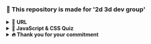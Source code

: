 ### 🌿 This repository is made for '2d 3d dev group'

<details>
<summary>🎁 <b>URL</b></summary>

|No.|URL                                                                                                                                                                                               |TAG                                                    |Note                             |
|---|--------------------------------------------------------------------------------------------------------------------------------------------------------------------------------------------------|-------------------------------------------------------|---------------------------------|
|1  |https://codesandbox.io/s/bdctv                                                                                                                                                                    |Threejs,r3f,Reactjs,WebGL                              |                                 |
|2  |https://spite.github.io/codevember-2021/                                                                                                                                                          |Threejs,Example sites,Creative coding,WebGL            |                                 |
|3  |https://virtualexpodubai.com                                                                                                                                                                      |Map,Shader,Example sites,WebGL                         |                                 |
|4  |https://www.instagram.com/p/CUh2UamgPBz                                                                                                                                                           |                                                       |                                 |
|5  |https://www.instagram.com/bentonjohn/p/CVDy2hLKRok                                                                                                                                                |                                                       |                                 |
|6  |https://github.com/chokcoco/iCSS                                                                                                                                                                  |CSS                                                    |                                 |
|7  |https://cineshader.com/                                                                                                                                                                           |GLSL,Shader,WebGL                                      |                                 |
|8  |https://matrix.spline.design/?s=09                                                                                                                                                                |Threejs,Creative coding,WebGL,Tool                     |                                 |
|9  |https://kr.ncsoft.com/kr/index.do                                                                                                                                                                 |Example sites,WebGL                                    |                                 |
|10 |https://dev.to/maniflames/pointcloud-effect-in-three-js-3eic                                                                                                                                      |GLSL,GLTF,Threejs,Lecture & Article,WebGL              |                                 |
|11 |https://lab.julienverneaut.com/matcap-editor/?s=09                                                                                                                                                |Shader,Threejs,r3f,Reactjs,Tool                        |                                 |
|12 |https://github.com/jverneaut/laboratoire                                                                                                                                                          |Lecture & Article,Example sites,WebGL                  |                                 |
|13 |https://exhibition39.snuaaa.net                                                                                                                                                                   |Example sites,WebGL                                    |                                 |
|14 |https://bugzilla.mozilla.org/show_bug.cgi?id=1702924&s=09                                                                                                                                         |CSS                                                    |                                 |
|15 |https://ishadeed.com/article/defensive-css/?s=09                                                                                                                                                  |CSS,Lecture & Article                                  |                                 |
|16 |https://codesandbox.io/u/drcmda                                                                                                                                                                   |GLTF,Threejs,r3f,Reactjs,Example sites,WebGL           |                                 |
|18 |https://github.com/tldraw/tldraw                                                                                                                                                                  |Library,Reactjs                                        |                                 |
|19 |https://twitter.com/seflless/status/1463710140687949826                                                                                                                                           |Tool                                                   |                                 |
|20 |https://youtu.be/A4wchK34tnU                                                                                                                                                                      |Tool                                                   |                                 |
|21 |https://youtu.be/0Bm8CjpdsAY                                                                                                                                                                      |GLSL,Shader,WebGL,OpenGL,Tool                          |                                 |
|22 |https://github.com/jagracar/webgl-shader-examples                                                                                                                                                 |GLTF,Shader,Threejs,Example sites,WebGL                |                                 |
|23 |https://webgl-shaders.com/                                                                                                                                                                        |GLTF,Shader,Threejs,Example sites,WebGL                |                                 |
|24 |https://codepen.io/motionharvest/pen/WNQYJyM                                                                                                                                                      |Shader,Threejs,Example sites,Creative coding,WebGL,GSAP|                                 |
|25 |https://www.bluemarinefoundation.com/the-sea-we-breathe/?s=09                                                                                                                                     |Example sites,WebGL                                    |                                 |
|26 |https://css-tricks.com/the-power-and-fun-of-scope-with.../                                                                                                                                        |CSS,Lecture & Article                                  |                                 |
|27 |https://mockrocket.io/?s=09                                                                                                                                                                       |WebGL,Tool                                             |                                 |
|28 |https://codesandbox.io/embed/magic-mirror-ddk57?codemirror=1                                                                                                                                      |GLTF,Threejs,r3f,WebGL                                 |                                 |
|29 |https://codesandbox.io/s/mixing-html-and-webgl-w-occlusion-9keg6                                                                                                                                  |Threejs,r3f,Reactjs,WebGL                              |                                 |
|30 |https://www.etsy.com/shop/vizcart                                                                                                                                                                 |Map                                                    |                                 |
|31 |https://www.instagram.com/p/CJ_NUs_lGpJ                                                                                                                                                           |Map,Reactjs,Data Visualization,d3.js                   |                                 |
|32 |https://github.com/NikLever/GLSLfromScratch                                                                                                                                                       |GLSL                                                   |                                 |
|34 |https://github.com/hwan-ajou/webgl-1.0                                                                                                                                                            |Lecture & Article,WebGL                                |                                 |
|35 |https://tympanus.net/codrops/                                                                                                                                                                     |Threejs,CSS,Lecture & Article,WebGL                    |                                 |
|36 |https://github.com/codrops                                                                                                                                                                        |Threejs,CSS,WebGL                                      |                                 |
|37 |https://creativeprojects.vercel.app/                                                                                                                                                              |Threejs,Lecture & Article,Creative coding,WebGL        |                                 |
|38 |https://github.com/javusScriptus/creativeprojects                                                                                                                                                 |Threejs,Creative coding,WebGL                          |                                 |
|39 |https://www.domestika.org/en/courses/2729-creative-coding-making-visuals-with-javascript                                                                                                          |Lecture & Article,Creative coding                      |                                 |
|40 |https://pendereckisgarden.pl/en                                                                                                                                                                   |Example sites,WebGL                                    |                                 |
|41 |https://www.awwwards.com/pendereckis-garden-by-huncwot.html                                                                                                                                       |Lecture & Article,WebGL                                |                                 |
|42 |https://thearchives.manoloblahnik.com                                                                                                                                                             |Threejs,Example sites,WebGL                            |                                 |
|43 |https://godly.website/websites/webgl                                                                                                                                                              |Example sites,WebGL                                    |                                 |
|44 |https://godly.website/                                                                                                                                                                            |Example sites,WebGL                                    |                                 |
|45 |https://threejs.org/                                                                                                                                                                              |Threejs                                                |                                 |
|46 |https://greensock.com/showcase/                                                                                                                                                                   |GSAP                                                   |                                 |
|47 |https://www.awwwards.com/                                                                                                                                                                         |Lecture & Article,Example sites,WebGL                  |                                 |
|50 |https://www.framer.com/docs/layoutcamera/?s=09                                                                                                                                                    |Framer                                                 |                                 |
|51 |https://codesandbox.io/s/framer-motion-3d-layoutorthographiccamera-txys2?from-embed                                                                                                               |Reactjs,Framer                                         |50번 예제                           |
|52 |https://github.com/shuding/cobe                                                                                                                                                                   |Library,WebGL                                          |WebGL based globe library        |
|53 |https://openprocessing.org/crayon/                                                                                                                                                                |Example sites,Creative coding                          |NFT Market                       |
|54 |https://opensea.io/collection/crayon-codes-v1                                                                                                                                                     |Example sites,Creative coding                          |NFT Market                       |
|55 |https://rarible.com/                                                                                                                                                                              |Example sites                                          |NFT Market                       |
|56 |https://2021.stateofcss.com/en-us/                                                                                                                                                                |CSS,Lecture & Article                                  |                                 |
|57 |https://github.com/Sean-Bradley/Three.js-TypeScript-Boilerplate                                                                                                                                   |Library,Threejs                                        |                                 |
|59 |https://threejs-journey.com/?s=09                                                                                                                                                                 |Threejs,Lecture & Article                              |                                 |
|60 |https://greensock.com/3-9                                                                                                                                                                         |Library,GSAP                                           |                                 |
|61 |https://github.com/greensock/GSAP/releases/tag/3.9.0                                                                                                                                              |Library,GSAP                                           |                                 |
|62 |https://github.com/chokcoco/iCSS/issues/109                                                                                                                                                       |CSS                                                    |                                 |
|64 |https://developer.mozilla.org/en-US/docs/Web/CSS/@property                                                                                                                                        |CSS                                                    |                                 |
|65 |https://dmnsgn.github.io/codevember-2017/26.html                                                                                                                                                  |Threejs,Example sites                                  |                                 |
|66 |http://felixpalmer.github.io/lod-terrain/                                                                                                                                                         |Map,Example sites,WebGL                                |                                 |
|67 |https://avin.github.io/sketches/091_snow_forest.html                                                                                                                                              |Threejs,Example sites                                  |                                 |
|68 |https://ironvelvet.studio/works                                                                                                                                                                   |Threejs,Vue                                            |                                 |
|69 |https://codepen.io/zachernuk/full/oNGWZgG?s=09                                                                                                                                                    |Threejs,WebGL                                          |                                 |
|70 |https://twitter.com/brdrck/status/1471926235274096648?s=20                                                                                                                                        |Figma                                                  |                                 |
|71 |https://www.fileviewpro.com/ko/file-extension-glb/                                                                                                                                                |                                                       |                                 |
|72 |https://bayazuma.github.io/grasswind/                                                                                                                                                             |Threejs,Example sites                                  |                                 |
|73 |https://github.com/bayazuma/grasswind                                                                                                                                                             |Threejs                                                |                                 |
|74 |https://primavistatexture.com/                                                                                                                                                                    |Threejs,Example sites,WebGL                            |                                 |
|75 |https://www.patterns.dev/                                                                                                                                                                         |Lecture & Article                                      |                                 |
|76 |https://github.com/lydiahallie/javascript-questions                                                                                                                                               |Lecture & Article                                      |                                 |
|77 |https://codepen.io/pehaa/pen/KKXMKMN                                                                                                                                                              |Threejs                                                |                                 |
|78 |https://github.com/kekkorider/threejs-audio-reactive-visual                                                                                                                                       |Threejs                                                |                                 |
|79 |https://codepen.io/Nekto/pen/vYeJQMX                                                                                                                                                              |GSAP                                                   |                                 |
|80 |https://gallery.mediciism.com                                                                                                                                                                     |Threejs,WebGL                                          |                                 |
|82 |https://github.com/Resten1497/christmas_tree/tree/master/js                                                                                                                                       |Creative coding                                        |                                 |
|83 |https://boytchev.github.io/etudes/webgl/freezing-cube.html                                                                                                                                        |Threejs,Example sites                                  |                                 |
|84 |https://boytchev.github.io/etudes/                                                                                                                                                                |Lecture & Article                                      |                                 |
|85 |https://github.com/boytchev/etudes                                                                                                                                                                |Threejs,WebGL                                          |                                 |
|87 |https://github.com/oframe/ogl                                                                                                                                                                     |Library                                                |                                 |
|88 |https://css-tricks.com/grainy-gradients/                                                                                                                                                          |CSS                                                    |                                 |
|89 |https://youtu.be/qrGHs4d0yt0                                                                                                                                                                      |Lecture & Article                                      |                                 |
|90 |https://codepen.io/DavidJAldred/pen/pVbQBJ                                                                                                                                                        |CSS                                                    |                                 |
|91 |https://developer.mozilla.org/ko/docs/Web/CSS/background                                                                                                                                          |CSS,Lecture & Article                                  |                                 |
|92 |https://yeun.github.io/open-color/ingredients.html                                                                                                                                                |Library,CSS                                            |                                 |
|93 |https://colorhunt.co/                                                                                                                                                                             |CSS                                                    |                                 |
|94 |https://paletton.com                                                                                                                                                                              |CSS                                                    |                                 |
|95 |https://colors.muz.li/                                                                                                                                                                            |CSS                                                    |                                 |
|96 |https://maketintsandshades.com                                                                                                                                                                    |CSS                                                    |                                 |
|97 |https://omatsuri.app/color-shades-generator                                                                                                                                                       |CSS                                                    |                                 |
|98 |https://www.bram.us/2021/12/27/css-in-2022                                                                                                                                                        |CSS,Lecture & Article                                  |                                 |
|99 |https://developer.mozilla.org/en-US/docs/Web/SVG/Element/feTurbulence                                                                                                                             |CSS                                                    |                                 |
|100|https://codesandbox.io/s/simple-christmas-tree-c6jjj?file=%2Findex.html                                                                                                                           |CSS                                                    |                                 |
|101|https://youtu.be/x009wWOVB6M                                                                                                                                                                      |Example sites                                          |                                 |
|102|https://refactoring.guru                                                                                                                                                                          |Lecture & Article                                      |                                 |
|103|https://threejs.org/docs                                                                                                                                                                          |Threejs                                                |                                 |
|104|https://threejs.org/examples/webgl_loader_3dm.html                                                                                                                                                |Threejs,Example sites                                  |                                 |
|105|https://www.figma.com/community/file/834210307944210537                                                                                                                                           |Figma                                                  |                                 |
|106|https://jsfiddle.net/Avantgarde95/2q1ofgpn                                                                                                                                                        |CSS                                                    |                                 |
|107|https://github.com/lume/lume                                                                                                                                                                      |Library,WebGL                                          |                                 |
|108|https://redcamel.github.io/RedGL2/example/index.html                                                                                                                                              |Library,WebGL                                          |                                 |
|109|https://github.com/redcamel/RedGL2                                                                                                                                                                |Library,WebGL                                          |                                 |
|110|https://present.do/presentations/61346fa35b179c0da746536a                                                                                                                                         |Lecture & Article,metal                                |                                 |
|111|https://www.youtube.com/watch?v=mB9d5RDNryw                                                                                                                                                       |Lecture & Article,metal                                |                                 |
|112|https://simulacroix.github.io/dithering                                                                                                                                                           |Library,Example sites                                  |                                 |
|113|https://www.npmjs.com/package/korat                                                                                                                                                               |Library                                                |                                 |
|114|https://github.com/arwes/arwes                                                                                                                                                                    |Library                                                |                                 |
|115|https://brunch.co.kr/@99-life/2                                                                                                                                                                   |CSS                                                    |                                 |
|116|https://www.notion.so/CSS-ce833773a8174100993856d9ca5cd58f                                                                                                                                        |CSS                                                    |                                 |
|117|https://www.npmjs.com/package/3d-force-graph                                                                                                                                                      |Library,WebGL                                          |                                 |
|118|https://github.com/hiloteam/Hilo3d                                                                                                                                                                |GLTF,Library,WebGL,Tool                                |                                 |
|119|https://codesandbox.io/s/mixing-html-and-webgl-w-occlusion-9keg6                                                                                                                                  |Library,Threejs,r3f,Reactjs,Example sites              |                                 |
|120|https://codesandbox.io/s/magic-mirror-ddk57                                                                                                                                                       |Library,Threejs,r3f,Reactjs,Example sites              |                                 |
|121|https://youtu.be/XGfMB76U5ts                                                                                                                                                                      |                                                       |Optical Illusion - 2d is magic 3d|
|122|https://www.shadertoy.com/view/Xty3zd                                                                                                                                                             |Shader                                                 |                                 |
|123|https://docs.pmnd.rs/react-three-fiber/getting-started/examples                                                                                                                                   |r3f,Reactjs,Example sites                              |                                 |
|124|https://drei.pmnd.rs/?path=%2Fstory%2Fperformance-adaptive--adaptive-scene-st                                                                                                                     |GLTF,Library,Threejs,r3f,Reactjs,Example sites         |                                 |
|125|https://codesandbox.io/embed/motion-one-morph-svg-paths-qldsz?file=%2Fsrc%2Findex.js&codemirror=1                                                                                                 |Library,Example sites                                  |                                 |
|126|https://observablehq.com/@acidsound/monofireworks                                                                                                                                                 |Shader,Example sites,WebGL                             |                                 |
|127|https://observablehq.com/@vezwork/webgl2-shader                                                                                                                                                   |Shader,WebGL                                           |                                 |
|128|https://nivo.rocks/network/canvas/                                                                                                                                                                |Library,Data Visualization                             |                                 |
|129|https://bl.ocks.org/mbostock/950642                                                                                                                                                               |Library,Example sites,Data Visualization,d3.js         |                                 |
|131|https://nivo.rocks/storybook/?path=/docs/networkcanvas--custom-node-renderer                                                                                                                      |Library,Data Visualization                             |nivo                             |
|132|https://www.loewe.com/int/en/stories-projects/loewe-spirited-away-harajuku-popup.html                                                                                                             |Creative coding                                        |                                 |
|133|https://www.smashingmagazine.com/2022/01/css-radial-conic-gradient/                                                                                                                               |CSS,Lecture & Article                                  |                                 |
|134|https://developer.mozilla.org/en-US/docs/Web/JavaScript/Reference/Global_Objects/Math/random                                                                                                      |Lecture & Article                                      |                                 |
|135|https://www.desmos.com/calculator?lang=ko                                                                                                                                                         |Tool                                                   |                                 |
|136|https://github.com/Asabeneh/30-Days-Of-JavaScript                                                                                                                                                 |Lecture & Article                                      |                                 |
|137|https://github.com/yjs03057/33-js-concepts                                                                                                                                                        |Lecture & Article                                      |                                 |
|138|https://github.com/trekhleb/javascript-algorithms                                                                                                                                                 |Lecture & Article                                      |                                 |
|139|https://github.com/mgechev/javascript-algorithms                                                                                                                                                  |Lecture & Article                                      |                                 |
|140|https://github.com/humanwhocodes/computer-science-in-javascript                                                                                                                                   |Lecture & Article                                      |                                 |
|141|https://github.com/kim-taewoo/threejs_journey/blob/master/09-geometries-final/src/script.js                                                                                                       |Threejs                                                |                                 |
|142|https://brunosimon.notion.site/brunosimon/Resources-Learning-45cacca08e884d0f9c4cf59d0d9b8d72                                                                                                     |Lecture & Article,Creative coding                      |                                 |
|143|https://www.youtube.com/watch?v=FJ44qmE5odc                                                                                                                                                       |Lecture & Article,SVG                                  |                                 |
|144|https://2020.feconf.kr/                                                                                                                                                                           |Reactjs,Creative coding                                |                                 |
|145|https://www.instagram.com/rrnwnsgl/?hl=ko                                                                                                                                                         |Lecture & Article                                      |                                 |
|146|https://uxplus.dev/noisy-grid/                                                                                                                                                                    |Reactjs,WebGL                                          |                                 |
|148|https://github.com/kim-taewoo/threejs_journey/blob/master/06-animations/src/script.js                                                                                                             |Threejs,Lecture & Article                              |                                 |
|149|https://www.youtube.com/watch?v=-ybVWOHVDyA                                                                                                                                                       |Lecture & Article                                      |                                 |
|150|https://velog.io/@teo/css-history-1                                                                                                                                                               |CSS,Lecture & Article                                  |                                 |
|151|https://github.com/ManzDev/frontend-evolution                                                                                                                                                     |Lecture & Article                                      |                                 |
|152|https://www.easylogic.studio                                                                                                                                                                      |Library,Tool                                           |                                 |
|153|https://github.com/kim-taewoo/threejs_journey                                                                                                                                                     |Threejs,Lecture & Article                              |                                 |
|154|https://m.blog.naver.com/ycpiglet/222616179132                                                                                                                                                    |Lecture & Article                                      |                                 |
|156|https://3dtextures.me/2019/04/16/door-wood-001/                                                                                                                                                   |Resource                                               |                                 |
|157|https://threejs.org/docs/#api/en/constants/Textures                                                                                                                                               |Library,Threejs                                        |                                 |
|158|https://en.wikipedia.org/wiki/Moir%C3%A9_pattern                                                                                                                                                  |Lecture & Article                                      |                                 |
|159|https://threejs.org/docs/?q=mate#api/en/constants/Materials                                                                                                                                       |Threejs                                                |                                 |
|160|https://github.com/nidorx/matcaps                                                                                                                                                                 |Library                                                |                                 |
|161|https://www.ilithya.rocks/                                                                                                                                                                        |WebGL                                                  |                                 |
|162|https://github.com/PacktPublishing/CSS---The-Complete-Guide-incl.-Flexbox-Grid-and-Sass-                                                                                                          |CSS,SCSS,Lecture & Article                             |                                 |
|163|https://www.zoomkoding.com/3d-book/                                                                                                                                                               |Threejs,Lecture & Article                              |                                 |
|164|https://github.com/zoomkoding/3d-book                                                                                                                                                             |Threejs,Lecture & Article                              |                                 |
|165|https://zoomkoding.github.io/3d-book/                                                                                                                                                             |Threejs,Lecture & Article                              |                                 |
|166|https://lab.mango.astanusic.dev/                                                                                                                                                                  |                                                       |                                 |
|167|https://nvlabs.github.io/instant-ngp/                                                                                                                                                             |                                                       |                                 |
|168|https://github.com/aleksei-berezkin/guess-css                                                                                                                                                     |CSS,Lecture & Article                                  |                                 |
|169|https://www.guess-css.app/                                                                                                                                                                        |CSS,Lecture & Article                                  |                                 |
|170|https://velog.io/@soonmac/%ED%86%A0%EC%9D%B4-%ED%94%84%EB%A1%9C%EC%A0%9D%ED%8A%B8-%EB%82%98%EB%A7%8C%EC%9D%98-%EB%B0%B1%EC%8B%A0-%EC%9D%B8%EC%A6%9D-%EC%B9%B4%EB%93%9C-%EB%A7%8C%EB%93%A4%EA%B8%B0|Lecture & Article,WebGL                                |                                 |
|171|https://tympanus.net/codrops/2022/01/12/pixel-distortion-effect-with-three-js                                                                                                                     |Threejs,Lecture & Article                              |                                 |
|172|https://github.com/caa1211/webOAcard                                                                                                                                                              |Threejs,WebGL                                          |                                 |
|173|https://blog.dalgu.app/dev/1                                                                                                                                                                      |Reactjs,WebGL                                          |                                 |
|174|https://codesandbox.io/embed/reflector-variant-forked-lx2h8                                                                                                                                       |Threejs,r3f,Example sites                              |                                 |
|175|https://www.smashingmagazine.com/2021/01/front-end-performance-2021-free-pdf-checklist                                                                                                            |Lecture & Article                                      |                                 |
|176|https://codepen.io/Mamboleoo/pen/qBPyqKg                                                                                                                                                          |Threejs,Example sites                                  |                                 |
|177|https://github.com/maxwellito/minimator                                                                                                                                                           |Tool                                                   |                                 |
|178|https://codepen.io/cobra_winfrey/full/GRMdwwG                                                                                                                                                     |SCSS                                                   |                                 |
|179|https://github.com/seek-oss/vanilla-extract                                                                                                                                                       |CSS                                                    |                                 |
|180|https://uxplus.dev/tickler/                                                                                                                                                                       |Creative coding,p5.js                                  |                                 |
|181|https://github.com/markshenouda/Solar-System                                                                                                                                                      |r3f                                                    |                                 |
|182|https://solar-system-r3f.netlify.app/                                                                                                                                                             |r3f,Example site                                       |                                 |
|183|https://youtu.be/0jHsq36_NTU                                                                                                                                                                      |Example site                                           |                                 |
|184|https://codesandbox.io/embed/use-p2-marble-run-9feis                                                                                                                                              |r3f,Physics                                            |                                 |
|185|https://github.com/schteppe/p2.js                                                                                                                                                                 |Library,Physics                                        |                                 |
|186|https://readyplayer.me/                                                                                                                                                                           |Example site                                           |                                 |
|187|https://www.mixamo.com/                                                                                                                                                                           |Tool                                                   |3D&AR tools from Adobe           |
|188|https://pangol.github.io/donate99/                                                                                                                                                                |Threejs,Example site                                   |                                 |
|189|https://medium.com/plotly/                                                                                                                                                                        |Library,Plotly & Dash                                  |                                 |
|190|https://medium.com/plotly/7-dash-apps-bringing-ai-ml-to-sports-analytics-cb6e7c993064                                                                                                             |Plotly & Dash                                          |                                 |
|192|https://www.fusioncharts.com/blog/best-python-data-visualization-libraries/                                                                                                                       |Library,Data Visualization                             |                                 |
|193|https://artsandculture.google.com/pocketgallery/IQUxrMnvNro2DQ                                                                                                                                    |Example sites,WebGL                                    |                                 |
|194|https://artsandculture.google.com/achievements                                                                                                                                                    |Example site                                           |                                 |
|195|https://github.com/AllThingsSmitty/css-protips                                                                                                                                                    |CSS                                                    |                                 |
|197|https://developer.mozilla.org/en-US/docs/Web/API/Canvas_API/Tutorial/Advanced_animations                                                                                                          |WebGL                                                  |                                 |
|198|https://le-voyage-azarien.art/                                                                                                                                                                    |Example site                                           |                                 |
|199|https://www.jendrikillner.com/post/graphics-programming-weekly-issue-216/                                                                                                                         |Lecture & Article                                      |                                 |
|200|https://www.vantajs.com/                                                                                                                                                                          |Library                                                |                                 |
|201|https://blenderesse.gumroad.com/                                                                                                                                                                  |Blender                                                |                                 |
|202|https://youtu.be/f50Vv-Lq20Qhttps://youtu.be/JAZIXt4IxsU                                                                                                                                          |Lecture & Article,Blender                              |                                 |
|203|https://twitter.com/Ray_T6L/status/1475084876298989570                                                                                                                                            |Blender                                                |                                 |
|204|https://twitter.com/bruno_simon/status/1474760410209345546                                                                                                                                        |Blender                                                |                                 |
|205|https://twitter.com/erindale_xyz/status/1474250246003773440                                                                                                                                       |Blender                                                |                                 |
|206|https://minitokyo3d.com/                                                                                                                                                                          |Map,Example site                                       |                                 |
|207|https://docs.mapbox.com/mapbox-gl-js/example/add-3d-model/                                                                                                                                        |Map,Threejs                                            |                                 |
|208|https://github.com/ameliemaia/teach-kids-to-code/blob/main/nodes/script.js                                                                                                                        |WebGL                                                  |                                 |
|209|https://css-tricks.com/cutting-inner-part-element-using-clip-path/                                                                                                                                |CSS,Lecture & Article                                  |                                 |
|210|https://codepen.io/thebabydino/pen/gORwReM                                                                                                                                                        |SCSS,Creative coding                                   |                                 |
|211|https://youtu.be/too5ALYrbfU                                                                                                                                                                      |SCSS,Lecture & Article,Creative coding                 |210번 강의                          |
|212|https://codepen.io/thebabydino/pen/ExWrbqj                                                                                                                                                        |SCSS,Creative coding                                   |                                 |
|213|https://youtu.be/MSPF-oHpehQ                                                                                                                                                                      |SCSS,Lecture & Article,Creative coding                 |212번 강의                          |
|214|https://youtube.com/c/anatudor                                                                                                                                                                    |CSS,Lecture & Article                                  |                                 |
|215|https://codepen.io/thebabydino                                                                                                                                                                    |CSS,Creative coding                                    |                                 |
|216|https://codepen.io/wfedev/full/rNGJzNY                                                                                                                                                            |CSS,Creative coding                                    |                                 |
|217|https://youtu.be/H2VkRewBFBM                                                                                                                                                                      |Example site                                           |                                 |
|218|https://www.magische-spiegelungen.de/                                                                                                                                                             |Example site                                           |                                 |
|219|https://china.circus-inc.com/                                                                                                                                                                     |Example site                                           |                                 |
|220|https://codepen.io/acidsound/pen/Epjwoj                                                                                                                                                           |d3.js                                                  |                                 |
|221|https://codepen.io/acidsound/pen/oMXGoY                                                                                                                                                           |SVG                                                    |                                 |
|222|https://codepen.io/jkantner/pen/dyZjWvG                                                                                                                                                           |Creative coding,SVG                                    |                                 |
|223|https://brunch.co.kr/@outlines/62                                                                                                                                                                 |Lecture & Article                                      |                                 |
|224|https://domenicobrz.github.io/webgl/projects/experiment1/                                                                                                                                         |Example site,WebGL                                     |                                 |
|225|https://realestate-neotix.vercel.app/                                                                                                                                                             |Example site                                           |                                 |
|226|http://bm.straightline.jp                                                                                                                                                                         |Example site                                           |                                 |
|227|https://bm.s5-style.com                                                                                                                                                                           |Example site                                           |                                 |
|228|https://www.freejapanesefont.com                                                                                                                                                                  |Example site,Font                                      |                                 |
|229|https://muuuuu.org                                                                                                                                                                                |Example site                                           |                                 |
|230|https://responsive-jp.com                                                                                                                                                                         |Example site                                           |                                 |
|231|https://www.webdesignclip.com                                                                                                                                                                     |Example site                                           |                                 |
|232|https://liginc.co.jp/416443                                                                                                                                                                       |Example site                                           |                                 |
|233|https://codesandbox.io/embed/object-clump-ssbdsw?codemirror=1                                                                                                                                     |r3f,Creative coding,Physics                            |                                 |
|234|https://www.artaucentregeneve.ch/fr-fr/artistes/ilana-winderick                                                                                                                                   |Example site                                           |                                 |
|235|https://www.hoverstat.es/features/marcd                                                                                                                                                           |Example site                                           |                                 |
|237|https://dev.to/robin_a_p/text-highlighting-using-html-and-css-19n6                                                                                                                                |CSS,Lecture & Article                                  |                                 |
|238|https://www.awwwards.com/websites/webgl/                                                                                                                                                          |Example site                                           |                                 |
|239|https://leonard.agency/                                                                                                                                                                           |Example site                                           |                                 |
|240|https://atelier.net/social-mobility/economic-opportunities-for-our-avatars                                                                                                                        |Example site                                           |                                 |
|241|https://showcase.pixotronics.com/                                                                                                                                                                 |Example site                                           |                                 |
|242|https://webdoli.tistory.com/100?category=1035858                                                                                                                                                  |Threejs,Lecture & Article                              |                                 |
|243|https://webdoli.tistory.com/category/%EC%9B%B9%EA%B0%9C%EB%B0%9C%20%EC%9E%90%EB%A3%8C%EC%8B%A4/three.js%20%ED%94%84%EB%A1%A0%ED%8A%B8%EA%B0%9C%EB%B0%9C%20Code                                    |Threejs,Lecture & Article                              |                                 |
|244|https://tympanus.net/codrops/2021/08/31/surface-sampling-in-three-js/                                                                                                                             |Threejs,Lecture & Article                              |                                 |
|245|https://avseoul.net/avseoul                                                                                                                                                                       |Example site,WebGL                                     |                                 |
|246|https://webgldev.github.io/threejs-journey                                                                                                                                                        |Threejs,Lecture & Article                              |                                 |
|247|https://github.com/webgldev/threejs-journey/blob/chapter/16_Shadows.md                                                                                                                            |Threejs,Lecture & Article                              |                                 |
|248|https://github.com/webgldev/threejs-journey/blob/chapter/20_Raycaster.md                                                                                                                          |Threejs,Lecture & Article                              |                                 |
|249|https://www.sketchup.com/ko                                                                                                                                                                       |WebGL,Tool                                             |                                 |
|250|https://clara.io/                                                                                                                                                                                 |WebGL,Tool                                             |                                 |
|251|https://github.com/mrdoob/three.js/pull/23508                                                                                                                                                     |Library,Threejs                                        |                                 |
|252|https://codepen.io/mdusmanansari/pen/bGYrmjY                                                                                                                                                      |CSS                                                    |                                 |
|254|https://ikeryou.jp/sketch/165/                                                                                                                                                                    |WebGL                                                  |                                 |
|255|https://codesandbox.io/embed/shoe-configurator-forked-2rztl7                                                                                                                                      |Threejs,r3f                                            |                                 |
|256|https://developer.mozilla.org/en-US/docs/Web/JavaScript/Reference/Global_Objects/Array/sort                                                                                                       |Lecture & Article                                      |                                 |
|257|https://underscorejs.org/                                                                                                                                                                         |Library                                                |                                 |
|258|https://github.com/potree/potree                                                                                                                                                                  |WebGL,Plotly & Dash                                    |                                 |
|259|https://23min.tistory.com/8                                                                                                                                                                       |Plotly & Dash                                          |                                 |
|260|https://codepen.io/Alca/pen/wjxLmK                                                                                                                                                                |WebGL,Plotly & Dash                                    |                                 |
|261|https://codepen.io/pehaa/pen/wvPgboY                                                                                                                                                              |WebGL                                                  |                                 |
|262|https://github.com/danielesteban/three-raymarcher                                                                                                                                                 |Threejs,WebGL                                          |                                 |
|263|https://developer.mozilla.org/en-US/docs/Web/JavaScript/Reference/Global_Objects/Array                                                                                                            |Lecture & Article                                      |                                 |
|264|https://github.com/webgldev/threejs-journey/blob/chapter/15_Lights.md                                                                                                                             |Threejs,Lecture & Article                              |                                 |
|265|https://robinpayot.com/                                                                                                                                                                           |Creative coding,Plotly & Dash                          |                                 |
|266|https://css-tricks.com/new-css-color-features-preview                                                                                                                                             |CSS,Lecture & Article                                  |                                 |
|267|https://kepler.gl/demo/nyctrips                                                                                                                                                                   |Map,Library                                            |                                 |
|268|https://deck.gl/examples/trips-layer/                                                                                                                                                             |Map,Library                                            |                                 |
|269|https://jackface.oopy.io/framer                                                                                                                                                                   |Library,WebGL                                          |                                 |
|270|https://github.com/sdl60660/river-runner                                                                                                                                                          |Map,WebGL                                              |                                 |
|271|https://river-runner-global.samlearner.com/                                                                                                                                                       |Map,WebGL                                              |                                 |
|272|https://comicss.art/                                                                                                                                                                              |CSS                                                    |                                 |
|273|https://lusion.co/                                                                                                                                                                                |CSS,WebGL                                              |                                 |
|274|https://www.awwwards.com/                                                                                                                                                                         |Example sites                                          |                                 |
|275|https://garden-eight.com/                                                                                                                                                                         |Example sites                                          |                                 |
|276|https://github.com/pmndrs/lamina                                                                                                                                                                  |Library,Threejs                                        |                                 |
|277|https://codesandbox.io/embed/basic-demo-forked-nvup4?codemirror=1                                                                                                                                 |Threejs,r3f                                            |                                 |
|278|https://codepen.io/amit_sheen/pen/LYORMgL                                                                                                                                                         |CSS,SCSS                                               |                                 |
|279|https://www.leemeichin.com/posts/yes-i-can-connect-to-a-db-in-css.html                                                                                                                            |CSS                                                    |                                 |
|280|https://velog.io/@dfgh1534/cmu-%EA%B7%B8%EB%9E%98%ED%94%BD%EC%8A%A4-%EA%B0%95%EC%9D%98-%EC%9A%94%EC%95%BD-lecture-04-drawing-a-triangle                                                           |Lecture & Article,WebGL,OpenGL                         |                                 |
|281|https://css-weekly.com/issue-487                                                                                                                                                                  |CSS                                                    |                                 |
|282|https://www.joshwcomeau.com/css/designing-shadows                                                                                                                                                 |CSS                                                    |                                 |
|283|https://www.figma.com/community/plugin/1068595505353552645/Beautiful-Shadows                                                                                                                      |CSS,Figma                                              |                                 |
|284|https://www.instagram.com/p/CYKtdfvvYsf/?utm_medium=copy_link                                                                                                                                     |p5.js                                                  |                                 |
|285|https://processing.org/                                                                                                                                                                           |Library,p5.js                                          |                                 |
|286|https://www.amazon.co.jp/dp/4802510128/ref=cm_sw_r_awdo_navT_g_MJCE1VBDXTQB292B5VM5                                                                                                               |Creative coding                                        |                                 |
|287|https://mitpress.mit.edu/books/code-creative-medium                                                                                                                                               |Creative coding                                        |                                 |
|288|https://slideshow.redgoose.me/watch/6190a6c72f238/                                                                                                                                                |CSS,Creative coding                                    |                                 |
|289|https://playcanvas.com/project/677410/overview/galleria                                                                                                                                           |WebGL,Tool                                             |                                 |
|290|https://playcanv.as/p/Dx2IVZ17/                                                                                                                                                                   |WebGL,Tool                                             |                                 |
|291|https://schteppe.github.io/cannon.js/                                                                                                                                                             |Library,Physics                                        |                                 |
|292|https://codesandbox.io/embed/ping-pong-with-valtio-wb25s                                                                                                                                          |GLTF,r3f,Reactjs                                       |                                 |
|293|https://www.instagram.com/p/CPYCs_FJOzK/?utm_source=ig_web_copy_link                                                                                                                              |Threejs,r3f,Reactjs,WebGL                              |                                 |
|294|https://threejs.org/docs/#api/en/lights/AmbientLight                                                                                                                                              |Threejs,Lecture & Article                              |                                 |
|295|https://tympanus.net/codrops/2022/01/19/animate-anything-along-an-svg-path                                                                                                                        |GSAP,SVG                                               |                                 |
|296|https://codepen.io/Nekto/pen/xxPwLPa                                                                                                                                                              |Threejs,SVG                                            |                                 |
|297|https://www.smashingmagazine.com/2022/03/new-css-features-2022/                                                                                                                                   |CSS,Lecture & Article                                  |                                 |
|298|https://www.inflearn.com/course/3d-%EC%9D%B8%ED%84%B0%EB%9E%99%ED%8B%B0%EB%B8%8C-%EC%9B%B9                                                                                                        |Threejs,Lecture & Article                              |                                 |
|299|https://morioh.com/p/6b934622b0f4?f=5e44c59998b8037d03aa8178                                                                                                                                      |Threejs,Reactjs,WebGL                                  |                                 |
|300|https://codesandbox.io/s/three-js-final-5phhd                                                                                                                                                     |Threejs,WebGL                                          |                                 |
|301|https://hacks.mozilla.org/2022/03/a-new-year-a-new-mdn/                                                                                                                                           |Lecture & Article                                      |                                 |
|302|https://developer.mozilla.org/ko/                                                                                                                                                                 |Lecture & Article                                      |                                 |
|303|https://css-tricks.com/when-to-avoid-css-text-decoration-shorthand/                                                                                                                               |CSS                                                    |                                 |
|304|https://observablehq.com/@shwldus3/03-3-bts                                                                                                                                                       |d3.js                                                  |                                 |
|305|https://surma.dev/things/webgpu/                                                                                                                                                                  |Lecture & Article,WebGL,Data Visualization             |                                 |
|306|https://www.freecodecamp.org/news/web-animation-performance-fundamentals/                                                                                                                         |CSS,Lecture & Article                                  |                                 |
|307|https://docs.pmnd.rs/react-three-fiber/getting-started/introduction                                                                                                                               |Threejs,Lecture & Article,WebGL                        |                                 |
|308|https://gallery.swell.ripple.com/                                                                                                                                                                 |Example sites,WebGL                                    |                                 |
|309|https://www.vw.com.mx/app/virtual-studio/                                                                                                                                                         |Example sites,WebGL                                    |                                 |
|310|https://www.blendernation.com/2022/03/10/blender-3-1-released-check-out-its-key-new-features/                                                                                                     |Lecture & Article,Blender                              |                                 |
|311|https://dev.to/nourdinedev/how-to-use-threejs-and-react-to-render-a-3d-model-of-your-self-4kkf                                                                                                    |Threejs,Lecture & Article,WebGL                        |                                 |
|312|https://chromestatus.com/feature/5703266176335872                                                                                                                                                 |CSS,Lecture & Article                                  |                                 |
|313|https://developer.mozilla.org/en-US/docs/Web/API/HTMLElement/inert                                                                                                                                |CSS,Lecture & Article                                  |                                 |
|314|https://market.pmnd.rs/                                                                                                                                                                           |GLSL,GLTF,Shader,Threejs,Reactjs,WebGL                 |                                 |
|315|https://freefrontend.com/html-figure-figcaption-css                                                                                                                                               |CSS,Lecture & Article                                  |                                 |
|316|https://tsh.io/blog/react-three-fiber                                                                                                                                                             |Threejs,Reactjs,Lecture & Article,WebGL                |                                 |
|317|https://shaderpark.com/                                                                                                                                                                           |Shader,WebGL                                           |                                 |
|318|https://s4ch1.hashnode.dev/how-to-create-pixel-art-with-css                                                                                                                                       |CSS,Lecture & Article                                  |                                 |
|319|https://itch.io/b/1316/bundle-for-ukraine                                                                                                                                                         |Example sites                                          |                                 |
|320|https://github.com/nemutas?tab=repositories                                                                                                                                                       |Threejs,Reactjs,WebGL                                  |                                 |
|321|https://threejs.org/docs/?q=%ED%9B%84%EC%B2%98%EB%A6%AC%20%EC%82%AC%EC%9A%A9%20%EB%B0%A9%EB%B2%95#manual/ko/introduction/How-to-use-post-processing                                               |Threejs,Reactjs,Lecture & Article                      |                                 |
|322|https://github.com/creativelifeform/three-nebula                                                                                                                                                  |Shader,Threejs,Reactjs,WebGL                           |                                 |
|323|https://three-nebula.org/                                                                                                                                                                         |Shader,Threejs,Reactjs,WebGL                           |                                 |
|324|https://cables.gl/                                                                                                                                                                                |Shader,WebGL                                           |                                 |
|325|https://css-tricks.com/optimizing-svg-patterns                                                                                                                                                    |SVG                                                    |                                 |
|326|https://codesandbox.io/s/kpuxe?file=%2Fsrc%2FApp.js                                                                                                                                               |Threejs,Reactjs,WebGL                                  |                                 |
|327|https://nodetoy.co/                                                                                                                                                                               |Shader,WebGL                                           |                                 |
|328|https://topologyguides.com/                                                                                                                                                                       |Lecture & Article,Physics                              |                                 |
|329|https://drei.pmnd.rs/?path=/story/performance-adaptive--adaptive-scene-st                                                                                                                         |Threejs,Reactjs,WebGL                                  |                                 |
|330|https://codesandbox.io/s/bhwrn?file=%2Fsrc%2Findex.js                                                                                                                                             |GLSL,Shader,Threejs                                    |                                 |
|331|https://www.bloomberg.com/graphics/2022-wealth-carbon-emissions-inequality-powers-world-climate/                                                                                                  |Data Visualization                                     |                                 |
|332|https://html.spec.whatwg.org/                                                                                                                                                                     |Lecture & Article                                      |                                 |
|333|https://openprocessing.org/user/240456/                                                                                                                                                           |Shader,WebGL                                           |                                 |
|334|https://art.hellodave.co/                                                                                                                                                                         |                                                       |                                 |
|335|https://chrome.google.com/webstore/detail/p5js-editor-flipper/helambaokfdbmagiklpikpbhkkjkjblc                                                                                                    |WebGL                                                  |                                 |
|336|https://docs.pmnd.rs/react-three-fiber/tutorials/v8-migration-guide                                                                                                                               |Threejs,Reactjs,WebGL                                  |                                 |
|337|https://github.com/ikeryou/sketch194                                                                                                                                                              |                                                       |                                 |
|338|https://github.com/dion-hoo                                                                                                                                                                       |Threejs,Lecture & Article,Creative coding,WebGL        |                                 |
|339|https://www.geeksforgeeks.org/p5-js-introduction                                                                                                                                                  |p5.js                                                  |                                 |
|340|https://stackdiary.com/css-math-functions/                                                                                                                                                        |CSS,Lecture & Article                                  |                                 |
|341|https://developer.chrome.com/blog/cascade-layers/                                                                                                                                                 |CSS,Lecture & Article                                  |                                 |
|342|https://css-tricks.com/css-cascade-layers/                                                                                                                                                        |CSS,Lecture & Article                                  |                                 |
|343|https://gusdnd852.tistory.com/279                                                                                                                                                                 |Lecture & Article,WebGL,OpenGL                         |                                 |
|344|https://gusdnd852.tistory.com/280                                                                                                                                                                 |Lecture & Article,WebGL,OpenGL                         |                                 |
|345|https://github.com/pschroen/alien.js                                                                                                                                                              |Shader,Library,WebGL,Resource                          |                                 |
|346|https://alien.js.org/examples/3d_panel_tracking.html                                                                                                                                              |Shader,Library,Example sites,WebGL                     |                                 |
|347|https://twitter.com/perbyhring/status/1511244278298783751                                                                                                                                         |Example sites,Creative coding,WebGL                    |                                 |
|348|https://github.com/pmndrs/zustand                                                                                                                                                                 |Reactjs                                                |                                 |
|349|https://webglfundamentals.org/webgl/lessons/ko/webgl-shaders-and-glsl.html                                                                                                                        |Shader,WebGL                                           |                                 |
|350|https://github.com/anuraghazra/Verly.js                                                                                                                                                           |Library,WebGL,Physics                                  |                                 |
|351|https://github.com/ManzDev/twitch-dvd-screensaver/blob/main/src/components/DVDScreenSaver.js                                                                                                      |                                                       |                                 |
|352|https://www.kirilv.com/canvas-confetti/                                                                                                                                                           |Library,Example sites,Resource                         |                                 |
|353|https://github.com/catdad/canvas-confetti                                                                                                                                                         |Library,Resource                                       |Firecracker                      |
|354|https://codepen.io/YusukeNakaya/pen/XyOaBj                                                                                                                                                        |CSS                                                    |                                 |
|355|https://webglfundamentals.org/webgl/lessons/ko/webgl-2d-vs-3d-library.html                                                                                                                        |Lecture & Article,WebGL                                |                                 |
|356|https://webgl2fundamentals.org/webgl/lessons/ko/webgl-getting-webgl2.html                                                                                                                         |Lecture & Article,WebGL                                |                                 |
|357|https://sos0911.github.io/cg/CG7/                                                                                                                                                                 |Shader,Lecture & Article,WebGL                         |                                 |
|358|https://m.blog.naver.com/tlsqudgns6/222422217375                                                                                                                                                  |Shader,Lecture & Article,WebGL                         |                                 |
|359|https://www.youtube.com/playlist?list=PLvNHCGtd4kh_cYLKMP_E-jwF3YKpDP4hf                                                                                                                          |Lecture & Article,WebGL,OpenGL                         |                                 |
|360|https://www.nincs.design/                                                                                                                                                                         |Example sites,Creative coding,WebGL                    |                                 |
|361|https://projects.codesandbox.io/                                                                                                                                                                  |Example sites                                          |                                 |
|362|https://threejs.org/editor/                                                                                                                                                                       |Library,Threejs                                        |                                 |
|363|https://codesandbox.io/s/y2qwy6r2kz?file=/src/index.js                                                                                                                                            |Threejs                                                |                                 |
|364|https://blog.logrocket.com/deep-dive-css-where-function                                                                                                                                           |CSS,Lecture & Article                                  |                                 |
|365|https://github.com/Jiro-Digital/three-csg-ts#readme                                                                                                                                               |Library,Threejs                                        |                                 |
|366|https://www.jendrikillner.com/article_database/                                                                                                                                                   |Shader,Lecture & Article,OpenGL                        |                                 |
|367|https://www.youtube.com/watch?v=BFld4EBO2RE                                                                                                                                                       |Lecture & Article,OpenGL                               |                                 |
|340|https://dev.to/flagrede/how-to-reproduce-death-stranding-ui-with-react-and-react-three-fiber-cif                                                                                                  |Threejs,r3f,Reactjs,Lecture & Article                  |                                 |
|341|https://dev.to/flagrede/making-a-2d-rpg-game-with-react-tree-fiber-4af1                                                                                                                           |Threejs,r3f,Reactjs,Lecture & Article                  |                                 |
|342|https://devdev.jp/                                                                                                                                                                                |Example sites,WebGL                                    |                                 |
|343|https://codepen.io/t_afif/pen/rNpZdpY                                                                                                                                                             |CSS                                                    |                                 |
|344|https://developer.mozilla.org/en-US/docs/Web/CSS/gradient/radial-gradient                                                                                                                         |CSS,Lecture & Article                                  |                                 |
|345|https://zenn.dev/kagan/articles/1aa466bb6ef8eb                                                                                                                                                    |CSS,SCSS,Lecture & Article                             |                                 |
|346|https://github.com/cobaltinc/atelier                                                                                                                                                              |Reactjs                                                |canvas                           |
|347|https://codepen.io/t_afif/pen/xxpyoqL                                                                                                                                                             |CSS                                                    |                                 |
|348|https://developer.mozilla.org/en-US/docs/Web/CSS/gradient/conic-gradient                                                                                                                          |CSS,Lecture & Article                                  |                                 |
|349|https://codepen.io/t_afif/pen/rNpQYGW                                                                                                                                                             |CSS                                                    |                                 |
|350|https://codepen.io/t_afif/pen/OJzaoQN                                                                                                                                                             |CSS                                                    |                                 |
|351|https://bjango.com/articles/svgexports                                                                                                                                                            |CSS,SVG                                                |                                 |
|352|https://css-irl.info/exciting-times-for-browsers-and-css/?utm_source=dailydevlinks.com&utm_medium=newsletter&utm_campaign=dailydevlinks.com&ref=dailydevlinks.com                                 |CSS,Lecture & Article                                  |                                 |
|353|https://www.w3.org/TR/css-values-4                                                                                                                                                                |CSS,Lecture & Article                                  |                                 |
|354|https://webkit.org/blog/12445/new-webkit-features-in-safari-15-4                                                                                                                                  |CSS,Lecture & Article                                  |                                 |
|355|https://developer.mozilla.org/en-US/docs/Web/CSS/:focus-visible                                                                                                                                   |CSS,Lecture & Article                                  |                                 |
|356|https://developer.mozilla.org/en-US/docs/Web/CSS/scroll-behavior                                                                                                                                  |CSS,Lecture & Article                                  |                                 |
|357|https://velog.io/@nooroong/%EB%AA%A8%EB%B0%94%EC%9D%BC-%EC%9B%B9%EC%97%90%EC%84%9C-hover-%ED%9A%A8%EA%B3%BC-%EC%A0%9C%EA%B1%B0%ED%95%98%EA%B8%B0-uqp0511a                                         |CSS,Lecture & Article,Framer                           |                                 |
|358|https://css-irl.info/a-reason-to-self-host-fonts/                                                                                                                                                 |CSS,Lecture & Article                                  |                                 |
|359|https://sia.codes/posts/making-google-fonts-faster/                                                                                                                                               |CSS,Lecture & Article,Font                             |                                 |
|360|https://velog.io/@kimbyungchan/shader-halftone                                                                                                                                                    |GLSL,Shader,Lecture & Article                          |                                 |
|361|https://velog.io/@kimbyungchan/react-threejs-shader-tutorial                                                                                                                                      |Shader,Threejs,r3f,Reactjs                             |                                 |
|362|https://pokecoder.hashnode.dev/create-a-wavy-text-effect-with-pure-css                                                                                                                            |CSS,Lecture & Article                                  |                                 |
|363|https://codepen.io/t_afif/full/MWrZPoB                                                                                                                                                            |CSS                                                    |                                 |
|364|https://github.com/fe-w/drawingwithcode/tree/before/src%2Fui%2F11-20%2F19-Water                                                                                                                   |CSS                                                    |                                 |
|365|https://www.john-beresford.com/                                                                                                                                                                   |Example sites,WebGL                                    |                                 |
|340|https://youtu.be/lCyILpkPQ4g                                                                                                                                                                      |GLTF,Threejs,Touchdesigner                             |                                 |
|341|https://youtu.be/iq0npg_O-rI                                                                                                                                                                      |GLTF,Touchdesigner                                     |                                 |
|342|https://github.com/andersonleite/threejs-andy-bolierplate                                                                                                                                         |Threejs                                                |                                 |
|343|https://avantgarde95.github.io/cat/cat2.html                                                                                                                                                      |CSS                                                    |                                 |
|344|https://github.com/malerba118/scrollex                                                                                                                                                            |Library,WebGL                                          |                                 |
|345|https://popmotion.io/                                                                                                                                                                             |Library                                                |                                 |
|346|https://github.com/malerba118/react-particle-image                                                                                                                                                |Shader,Library,Reactjs,WebGL                           |                                 |
|347|https://github.com/elia-orsini/BlenderWebViewer                                                                                                                                                   |WebGL,Blender                                          |                                 |
|348|https://github.com/troisjs/trois                                                                                                                                                                  |Library,Threejs,Vue                                    |                                 |
|349|https://znah.net/hexells                                                                                                                                                                          |Example sites,WebGL,TWGL                               |                                 |
|350|https://blog.cobalt.run/co-design/?path=%2Fstory%2Fco-design-core-aspectratio--default                                                                                                            |Designsystem                                           |                                 |
|351|https://github.com/cobaltinc/co-design/blob/main/packages/co-design-core/src/components/AspectRatio/AspectRatio.style.ts                                                                          |CSS                                                    |                                 |
|352|https://www.bram.us/2020/11/30/native-aspect-ratio-boxes-in-css-thanks-to-aspect-ratio/                                                                                                           |CSS,Lecture & Article                                  |                                 |
|353|https://developer.mozilla.org/en-US/docs/Web/CSS/@media/aspect-ratio                                                                                                                              |CSS,Lecture & Article                                  |                                 |
|354|https://keyframes.app/                                                                                                                                                                            |CSS                                                    |                                 |
|355|https://bjango.com/articles/svgpassthroughprecision/                                                                                                                                              |CSS,Lecture & Article,SVG                              |                                 |
|356|https://github.com/pmndrs/threejs-journey                                                                                                                                                         |Threejs,r3f,Vue,Reactjs                                |                                 |
|357|https://codesandbox.io/s/lol3p7                                                                                                                                                                   |Threejs,r3f,Reactjs                                    |                                 |
|358|https://codepen.io/toshiya-marukubo/pen/QWaeReW                                                                                                                                                   |Shader                                                 |                                 |
|359|https://twgljs.org/                                                                                                                                                                               |Library,WebGL,TWGL                                     |                                 |
|360|https://www.jendrikillner.com/post/graphics-programming-weekly-issue-233/                                                                                                                         |Lecture & Article,WebGL,OpenGL                         |                                 |
|361|https://orpetron.com/                                                                                                                                                                             |Example sites,Creative coding,WebGL                    |                                 |
|362|https://github.com/pmndrs/react-three-flex                                                                                                                                                        |Library,Threejs,r3f,Reactjs                            |                                 |
|363|https://github.com/microsoft/Microsoft-3D-Movie-Maker                                                                                                                                             |Example sites,WebGL                                    |                                 |
|364|https://www.jcode.pub/?css-doodle                                                                                                                                                                 |Shader,CSS                                             |                                 |
|365|https://bokoko33.me/                                                                                                                                                                              |Example sites,WebGL                                    |                                 |
|366|https://css-tricks.com/creating-realistic-reflections-with-css/                                                                                                                                   |CSS                                                    |                                 |
|367|https://css-tricks.com/creating-the-digitalocean-logo-in-3d-with-css/                                                                                                                             |CSS                                                    |                                 |
|368|https://otherside.xyz/explore                                                                                                                                                                     |Example sites,WebGL                                    |                                 |
|369|https://discoverthreejs.com/book/introduction/                                                                                                                                                    |Threejs,WebGL                                          |                                 |
|370|https://my.spline.design/molang3dcopy-2de2c6761c011b3b2d2aa529db72ad62                                                                                                                            |Example sites,WebGL                                    |spline3d                         |
|371|https://dkworks.designdb.com/                                                                                                                                                                     |Resource                                               |korea material                   |
|372|https://github.com/pmndrs/use-cannon                                                                                                                                                              |Library,Threejs,Physics                                |                                 |
|373|https://github.com/notrabs/use-ammojs                                                                                                                                                             |Library,Threejs,Physics                                |                                 |
|374|https://css-tricks.com/almanac/properties/m/mask-clip/                                                                                                                                            |CSS                                                    |                                 |
|375|https://ally10.tistory.com/23                                                                                                                                                                     |Lecture & Article,WebGL,OpenGL                         |                                 |
|376|https://docs.pmnd.rs/react-three-fiber/advanced/scaling-performance                                                                                                                               |Threejs,r3f,Lecture & Article,WebGL                    |                                 |
|377|https://en.threejs-university.com/                                                                                                                                                                |Threejs,Lecture & Article,WebGL                        |                                 |
|378|https://en.threejs-university.com/2021/08/06/optimizing-a-three-js-application-tips-for-achieving-a-fluid-rendering-at-60-fps                                                                     |Threejs,Lecture & Article,WebGL                        |                                 |
|379|https://en.threejs-university.com/2021/08/04/creating-a-smoke-effect-in-three-js                                                                                                                  |Threejs,Lecture & Article,WebGL                        |                                 |
|380|https://en.threejs-university.com/category/tutorials/physics                                                                                                                                      |Threejs,Lecture & Article,WebGL,Physics                |                                 |
|381|https://github.com/enderh3art/Ramen-Shop                                                                                                                                                          |Shader,Threejs,Example sites,WebGL                     |                                 |
|382|https://jesse-zhou.com/                                                                                                                                                                           |Threejs,Example sites,WebGL                            |                                 |
|383|https://threejs.org/examples/?q=point#webgl_points_dynamic                                                                                                                                        |Threejs,WebGL                                          |                                 |
|384|https://threejs.org/examples/?q=point#webgl_points_nodes                                                                                                                                          |Threejs,WebGL                                          |                                 |
|385|https://robinpayot.com/                                                                                                                                                                           |Threejs,Example sites,WebGL                            |                                 |
|386|https://github.com/reaviz/reagraph                                                                                                                                                                |Library,Reactjs,Data Visualization                     |                                 |
|387|https://github.com/reaviz/reaviz                                                                                                                                                                  |Library,Reactjs,Data Visualization                     |                                 |
|388|https://github.com/anvaka/ngraph                                                                                                                                                                  |Library,Reactjs,Data Visualization                     |                                 |
|389|https://codepen.io/Mamboleoo/pen/oNELRPq                                                                                                                                                          |Threejs,Blender                                        |                                 |
|390|https://raymarching-engine-visualiser.vercel.app/                                                                                                                                                 |Shader,Example sites,WebGL                             |Raymarching                      |
|391|https://youtube.com/c/TheArtofCodeIsCool                                                                                                                                                          |Shader,Lecture & Article,Creative coding               |                                 |
|392|https://developer.mozilla.org/en-US/docs/Web/CSS/clamp                                                                                                                                            |CSS                                                    |                                 |
|393|https://iskim3068.tistory.com/35                                                                                                                                                                  |Lecture & Article,WebGL,OpenGL                         |lerp                             |
|394|https://miniature-coral-d49.notion.site/Interpolation-47fd092ed90f470885f92a3a3ac8bc37                                                                                                            |Lecture & Article,WebGL                                |lerp                             |
|395|https://drafts.csswg.org/scroll-animations/                                                                                                                                                       |CSS                                                    |                                 |
|396|https://github.com/chokcoco/iCSS/issues/166                                                                                                                                                       |CSS                                                    |                                 |
|397|https://rapier.rs                                                                                                                                                                                 |Library,Threejs,r3f,Reactjs,Physics                    |                                 |
|398|https://github.com/toshiya-marukubo/toshiya-marukubo.github.io                                                                                                                                    |Shader,Threejs,Creative coding,WebGL                   |                                 |
|399|https://github.com/klevron/threejs-toys                                                                                                                                                           |Shader,Library,Creative coding,WebGL                   |                                 |
|400|https://processing.org/                                                                                                                                                                           |Library,WebGL,p5.js                                    |                                 |
|401|https://losslandscape.com/explorer                                                                                                                                                                |Example sites,Data Visualization                       |                                 |
|402|https://www.instagram.com/reel/Cd3d0yih4N1/?utm_source=ig_web_copy_link                                                                                                                           |GLTF,Threejs,r3f,Reactjs,WebGL                         |                                 |
|403|https://d2.naver.com/helloworld/6152907                                                                                                                                                           |GLTF,Library,Lecture & Article,WebGL                   |3D Optimizing                    |
|404|https://codepen.io/onediv/pen/MWQKgmv                                                                                                                                                             |CSS                                                    |Glass                            |
|405|https://knots3d.com/                                                                                                                                                                              |Example sites                                          |Knots 3D                         |
|406|https://github.com/khanhtranngoccva/3DSynth                                                                                                                                                       |CSS                                                    |Synthesizer                      |
|407|https://codepen.io/khanhtranngoccva/pen/BaYJGQa                                                                                                                                                   |CSS                                                    |Synthesizer                      |
|408|https://oimo.io/works/water3d/                                                                                                                                                                    |Example sites,WebGL                                    |Liquid                           |
|409| https://madebyevan.com/webgl-water/                                                                                                                                                              |Example sites,WebGL                                    |Liquid                           |


</details>


<details>
<summary><b>📙 JavaScript & CSS  Quiz</b></summary>

```js
let nums = [5, 10, 20]
let sum = nums[1] + nums.sort()[1]
console.log(sum)

> 1위) 20
> 2위) 30

// 문제 정답을 해석해주신 내용 (지환님, 보나님)
// 정답은 30일텐데요, 이유는 nums.sort() 의 결과가 [10, 20, 5] 일 것이기 때문입니다. 그렇게 되는 이유는 https://developer.mozilla.org/en-US/docs/Web/JavaScript/Reference/Global_Objects/Array/sort 에 나와있는 것처럼, sort에 함수가 없을 때는 숫자를 문자열로 바꿔서 비교하는데이때는 10, 20이 5보다 앞서기 때문이라고 합니다.
// sort에 내 의도에 알맞는 콜백을 잘 넘겨주는 것도 좋은 방법일 것 같습니다!
// 다음과 같은 라이브러리를 애용하시는걸 추천드려욤 https://underscorejs.org/
```

```js
const numbers = [1, 2, 3];
numbers[10] = 11;
console.log(numbers);

> 1위) 3번 [1, 2, 3, 7 x empty, 11]
> 2위) 1번 [1, 2, 3, 7 x null, 11]
0표 2번 [1, 2, 3, 11]
0표 4번 SyntaxError

// 문제 정답을 해석해주신 내용 (준우님)
// JavaScript의 array에서는 length를 넘어서는 index를 통해 새로운 값을 추가할 때 일반적인 언어들처럼 오류를 발생시키는 것이 아니라, 해당 array의 length 속성을 그에 맞게 변경하고 값을 추가하게 됩니다.
// 위의 예시는 length가 3인 array [1,2,3]에 index가 10인 위치에 값을 추가하는 경우인데, 추가 하는 순간 array의 length가 11로 변경되고 해당 index에 값을 추가하여 array [1,2,3, ..., 11]을 만들어낸 상황이라고 보시면 됩니다.
// 그런데 여기서 길이가 3인 array가 11로 늘어났으니 늘어나면서 생긴 빈 공간이 있을텐데, 실제로 array는 [1,2,3,,,,,,,,11]의 형태이지만 "비어 있음"을 나타내기 위해 empty로 표시되고 연속된 7개의 empty이기 떄문에 empty × 7 로 나타나게 됩니다 🙂
// 아래의 링크에서 JavaScript Array의 length에 대한 부분을 참고해보시면 도움이 될 것 같습니다!
// https://developer.mozilla.org/en-US/docs/Web/JavaScript/Reference/Global_Objects/Array
```


```js
for (var i = 0; i < 3; i++) {
 setTimeout(() => console.log(i), 1);
}
for (let i = 0; i < 3; i++) {
 setTimeout(() => console.log(i), 1);
}

> 1위) C. 3 3 3 and 0 1 2
> 2위) A. 0 1 2 and 0 1 2
0표 B. 0 1 2 and 3 3 3

// 문제 정답을 해석해주신 내용 (보나님, 재호님)
// 3,3,3 그리고 0,1,2 예용. var은 scope에 안전하지 않아서 입니다.
// let 이 나오기 전엔 scope에 가두기 위해 IIFE로 무기명 함수에 인자를 넘겨서 즉시 만들어 버리는 방법을 사용하곤 했어요. 이젠 쓸일이 없겠지만 걍 이런 것도 있었다는 의미에서 첨부합니다. xD
for (var i = 0; i < 3; i++)
(function(i) {
setTimeout(() => console.log(i), 1);
})(i)
```


```css
/* 선호하는 클래스명 */

> 1위) .contact-form > .heading
> 2위) .contact-form__heading
> 3위) .contactForm__heading
> 4위) .contactFormHeading
0표 .ContactForm-Heading
0표 .ContactFormHeading
```

```css
/* 요소를 중앙으로 맞추는 방법 (Classic CSS, CSS Grid, Flexbox) */
position: absolute; top: 50%; left: 50%; transform: translate(-50%, -50%);
display: grid; place-items: center;
display: flex; align-items: center; justify-content: center;
```

</details>

<details>
<summary><b>🔥 Thank you for your commitment</b></summary>

>  
> 권혁환, 김상훈, 김성우, 김송희, 김정규, 김태우, 류지환, 리누, 박용, 박진호, 박찬웅, 붉은거위, 사광호, 신동주, 엄태성, 오지환, 이기은, 이덕희, 이보나, 이서윤, 이선협, 이원우, 이윤규, 이재호, 이종우, 이진재, 장성진, 장승빈, 정용진, 정현우, 조병승, 최고운, 한연희, 황준우, Bora Violet Lee, Erin Lee, Hun-Min Park, Hyunseo Kang, Jang Seon Ho, jehyun Lee, Jeongho Ahn, JiHoon Lee, JinGu Youn, Mac Kim, Min K. Yi, Noel Kim, park Chansung, Seungmin Lee, Suho Lee, Yu Jin Yi
>  

</details>
